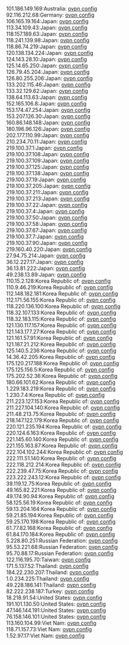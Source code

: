 101.186.149.169:Australia: [ovpn config](vpn/101_186_149_169.ovpn)  
92.116.212.68:Germany: [ovpn config](vpn/92_116_212_68.ovpn)  
106.165.19.164:Japan: [ovpn config](vpn/106_165_19_164.ovpn)  
113.34.109.43:Japan: [ovpn config](vpn/113_34_109_43.ovpn)  
118.157.189.63:Japan: [ovpn config](vpn/118_157_189_63.ovpn)  
118.241.139.98:Japan: [ovpn config](vpn/118_241_139_98.ovpn)  
118.86.74.219:Japan: [ovpn config](vpn/118_86_74_219.ovpn)  
120.138.134.224:Japan: [ovpn config](vpn/120_138_134_224.ovpn)  
124.143.28.10:Japan: [ovpn config](vpn/124_143_28_10.ovpn)  
125.14.65.250:Japan: [ovpn config](vpn/125_14_65_250.ovpn)  
126.79.45.204:Japan: [ovpn config](vpn/126_79_45_204.ovpn)  
126.80.255.206:Japan: [ovpn config](vpn/126_80_255_206.ovpn)  
133.202.115.46:Japan: [ovpn config](vpn/133_202_115_46.ovpn)  
133.32.129.62:Japan: [ovpn config](vpn/133_32_129_62.ovpn)  
138.64.113.63:Japan: [ovpn config](vpn/138_64_113_63.ovpn)  
152.165.106.8:Japan: [ovpn config](vpn/152_165_106_8.ovpn)  
153.174.47.254:Japan: [ovpn config](vpn/153_174_47_254.ovpn)  
153.207.126.30:Japan: [ovpn config](vpn/153_207_126_30.ovpn)  
160.86.148.148:Japan: [ovpn config](vpn/160_86_148_148.ovpn)  
180.196.96.126:Japan: [ovpn config](vpn/180_196_96_126.ovpn)  
202.177.110.99:Japan: [ovpn config](vpn/202_177_110_99.ovpn)  
210.234.70.11:Japan: [ovpn config](vpn/210_234_70_11.ovpn)  
219.100.37.1:Japan: [ovpn config](vpn/219_100_37_1.ovpn)  
219.100.37.108:Japan: [ovpn config](vpn/219_100_37_108.ovpn)  
219.100.37.109:Japan: [ovpn config](vpn/219_100_37_109.ovpn)  
219.100.37.125:Japan: [ovpn config](vpn/219_100_37_125.ovpn)  
219.100.37.138:Japan: [ovpn config](vpn/219_100_37_138.ovpn)  
219.100.37.19:Japan: [ovpn config](vpn/219_100_37_19.ovpn)  
219.100.37.205:Japan: [ovpn config](vpn/219_100_37_205.ovpn)  
219.100.37.211:Japan: [ovpn config](vpn/219_100_37_211.ovpn)  
219.100.37.213:Japan: [ovpn config](vpn/219_100_37_213.ovpn)  
219.100.37.22:Japan: [ovpn config](vpn/219_100_37_22.ovpn)  
219.100.37.4:Japan: [ovpn config](vpn/219_100_37_4.ovpn)  
219.100.37.50:Japan: [ovpn config](vpn/219_100_37_50.ovpn)  
219.100.37.58:Japan: [ovpn config](vpn/219_100_37_58.ovpn)  
219.100.37.67:Japan: [ovpn config](vpn/219_100_37_67.ovpn)  
219.100.37.7:Japan: [ovpn config](vpn/219_100_37_7.ovpn)  
219.100.37.90:Japan: [ovpn config](vpn/219_100_37_90.ovpn)  
219.160.40.220:Japan: [ovpn config](vpn/219_160_40_220.ovpn)  
27.94.75.214:Japan: [ovpn config](vpn/27_94_75_214.ovpn)  
36.12.227.17:Japan: [ovpn config](vpn/36_12_227_17.ovpn)  
36.13.81.222:Japan: [ovpn config](vpn/36_13_81_222.ovpn)  
49.238.13.89:Japan: [ovpn config](vpn/49_238_13_89.ovpn)  
110.15.2.128:Korea Republic of: [ovpn config](vpn/110_15_2_128.ovpn)  
110.9.46.219:Korea Republic of: [ovpn config](vpn/110_9_46_219.ovpn)  
112.148.182.181:Korea Republic of: [ovpn config](vpn/112_148_182_181.ovpn)  
112.171.56.155:Korea Republic of: [ovpn config](vpn/112_171_56_155.ovpn)  
118.220.136.100:Korea Republic of: [ovpn config](vpn/118_220_136_100.ovpn)  
118.32.107.133:Korea Republic of: [ovpn config](vpn/118_32_107_133.ovpn)  
118.32.183.115:Korea Republic of: [ovpn config](vpn/118_32_183_115.ovpn)  
121.130.117.157:Korea Republic of: [ovpn config](vpn/121_130_117_157.ovpn)  
121.143.177.27:Korea Republic of: [ovpn config](vpn/121_143_177_27.ovpn)  
121.161.57.91:Korea Republic of: [ovpn config](vpn/121_161_57_91.ovpn)  
121.187.21.212:Korea Republic of: [ovpn config](vpn/121_187_21_212.ovpn)  
125.140.5.236:Korea Republic of: [ovpn config](vpn/125_140_5_236.ovpn)  
14.36.42.205:Korea Republic of: [ovpn config](vpn/14_36_42_205.ovpn)  
175.120.217.188:Korea Republic of: [ovpn config](vpn/175_120_217_188.ovpn)  
175.125.156.5:Korea Republic of: [ovpn config](vpn/175_125_156_5.ovpn)  
175.202.52.36:Korea Republic of: [ovpn config](vpn/175_202_52_36.ovpn)  
180.66.101.62:Korea Republic of: [ovpn config](vpn/180_66_101_62.ovpn)  
1.229.183.219:Korea Republic of: [ovpn config](vpn/1_229_183_219.ovpn)  
1.230.7.4:Korea Republic of: [ovpn config](vpn/1_230_7_4.ovpn)  
211.223.127.153:Korea Republic of: [ovpn config](vpn/211_223_127_153.ovpn)  
211.227.104.140:Korea Republic of: [ovpn config](vpn/211_227_104_140.ovpn)  
211.48.213.75:Korea Republic of: [ovpn config](vpn/211_48_213_75.ovpn)  
218.147.122.179:Korea Republic of: [ovpn config](vpn/218_147_122_179.ovpn)  
220.121.235.194:Korea Republic of: [ovpn config](vpn/220_121_235_194.ovpn)  
220.124.6.163:Korea Republic of: [ovpn config](vpn/220_124_6_163.ovpn)  
221.145.60.140:Korea Republic of: [ovpn config](vpn/221_145_60_140.ovpn)  
221.155.163.87:Korea Republic of: [ovpn config](vpn/221_155_163_87.ovpn)  
222.104.102.244:Korea Republic of: [ovpn config](vpn/222_104_102_244.ovpn)  
222.111.51.140:Korea Republic of: [ovpn config](vpn/222_111_51_140.ovpn)  
222.118.212.214:Korea Republic of: [ovpn config](vpn/222_118_212_214.ovpn)  
222.239.47.75:Korea Republic of: [ovpn config](vpn/222_239_47_75.ovpn)  
223.222.243.12:Korea Republic of: [ovpn config](vpn/223_222_243_12.ovpn)  
39.119.12.75:Korea Republic of: [ovpn config](vpn/39_119_12_75.ovpn)  
49.165.82.221:Korea Republic of: [ovpn config](vpn/49_165_82_221.ovpn)  
49.174.90.94:Korea Republic of: [ovpn config](vpn/49_174_90_94.ovpn)  
58.125.56.19:Korea Republic of: [ovpn config](vpn/58_125_56_19.ovpn)  
59.13.204.164:Korea Republic of: [ovpn config](vpn/59_13_204_164.ovpn)  
59.21.85.194:Korea Republic of: [ovpn config](vpn/59_21_85_194.ovpn)  
59.25.170.198:Korea Republic of: [ovpn config](vpn/59_25_170_198.ovpn)  
61.77.82.168:Korea Republic of: [ovpn config](vpn/61_77_82_168.ovpn)  
61.84.170.184:Korea Republic of: [ovpn config](vpn/61_84_170_184.ovpn)  
5.228.80.251:Russian Federation: [ovpn config](vpn/5_228_80_251.ovpn)  
95.53.221.68:Russian Federation: [ovpn config](vpn/95_53_221_68.ovpn)  
95.70.88.17:Russian Federation: [ovpn config](vpn/95_70_88_17.ovpn)  
122.116.195.70:Taiwan: [ovpn config](vpn/122_116_195_70.ovpn)  
171.5.137.52:Thailand: [ovpn config](vpn/171_5_137_52.ovpn)  
184.22.230.207:Thailand: [ovpn config](vpn/184_22_230_207.ovpn)  
1.0.234.225:Thailand: [ovpn config](vpn/1_0_234_225.ovpn)  
49.228.186.141:Thailand: [ovpn config](vpn/49_228_186_141.ovpn)  
82.222.238.187:Turkey: [ovpn config](vpn/82_222_238_187.ovpn)  
18.218.91.54:United States: [ovpn config](vpn/18_218_91_54.ovpn)  
191.101.130.50:United States: [ovpn config](vpn/191_101_130_50.ovpn)  
47.146.144.191:United States: [ovpn config](vpn/47_146_144_191.ovpn)  
76.158.146.101:United States: [ovpn config](vpn/76_158_146_101.ovpn)  
113.160.104.99:Viet Nam: [ovpn config](vpn/113_160_104_99.ovpn)  
118.71.157.73:Viet Nam: [ovpn config](vpn/118_71_157_73.ovpn)  
1.52.97.17:Viet Nam: [ovpn config](vpn/1_52_97_17.ovpn)  
